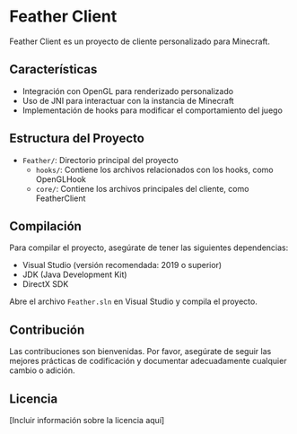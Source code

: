 # Feather Client

Feather Client es un proyecto de cliente personalizado para Minecraft.

## Características

- Integración con OpenGL para renderizado personalizado
- Uso de JNI para interactuar con la instancia de Minecraft
- Implementación de hooks para modificar el comportamiento del juego

## Estructura del Proyecto

- `Feather/`: Directorio principal del proyecto
  - `hooks/`: Contiene los archivos relacionados con los hooks, como OpenGLHook
  - `core/`: Contiene los archivos principales del cliente, como FeatherClient

## Compilación

Para compilar el proyecto, asegúrate de tener las siguientes dependencias:

- Visual Studio (versión recomendada: 2019 o superior)
- JDK (Java Development Kit)
- DirectX SDK

Abre el archivo `Feather.sln` en Visual Studio y compila el proyecto.

## Contribución

Las contribuciones son bienvenidas. Por favor, asegúrate de seguir las mejores prácticas de codificación y documentar adecuadamente cualquier cambio o adición.

## Licencia

[Incluir información sobre la licencia aquí]

